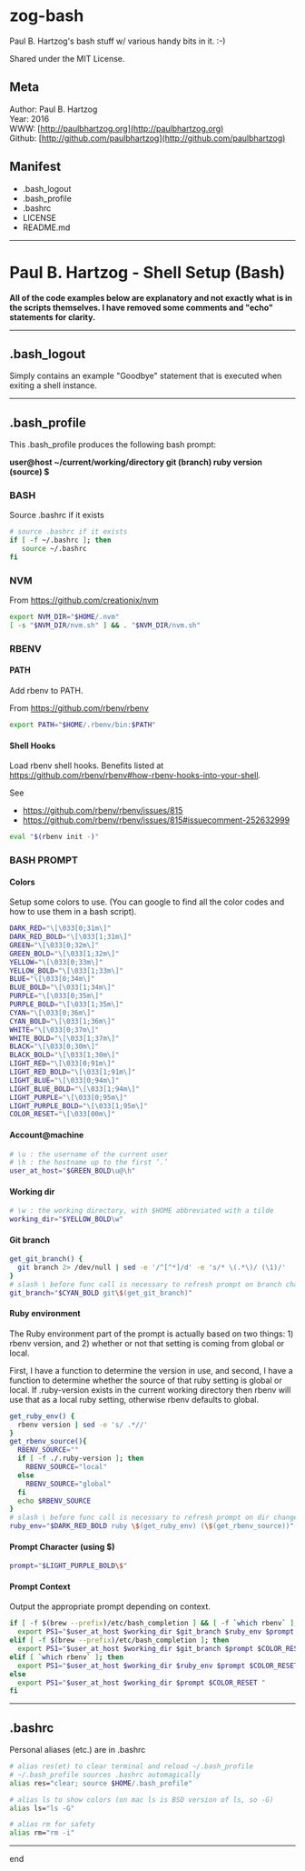 # zog-bash

Paul B. Hartzog's bash stuff w/ various handy bits in it. :-)

Shared under the MIT License.

## Meta

Author: Paul B. Hartzog  
Year: 2016  
WWW: [http://paulbhartzog.org](http://paulbhartzog.org)  
Github:  [http://github.com/paulbhartzog](http://github.com/paulbhartzog)


## Manifest

  * .bash_logout
  * .bash_profile
  * .bashrc
  * LICENSE
  * README.md

---
# Paul B. Hartzog - Shell Setup (Bash)

**All of the code examples below are explanatory and not exactly what is in the scripts themselves.  I have removed some comments and "echo" statements for clarity.**


---

## .bash_logout

Simply contains an example "Goodbye" statement that is executed when exiting a shell instance.

---
## .bash_profile

This .bash_profile produces the following bash prompt:

**user@host ~/current/working/directory  git (branch)  ruby version (source) $**


### BASH

Source .bashrc if it exists

```sh
# source .bashrc if it exists
if [ -f ~/.bashrc ]; then
   source ~/.bashrc
fi
```

### NVM

From https://github.com/creationix/nvm

```sh
export NVM_DIR="$HOME/.nvm"
[ -s "$NVM_DIR/nvm.sh" ] && . "$NVM_DIR/nvm.sh"
```

### RBENV

#### PATH

Add rbenv to PATH.

From https://github.com/rbenv/rbenv

```sh
export PATH="$HOME/.rbenv/bin:$PATH"
```

#### Shell Hooks

Load rbenv shell hooks.  Benefits listed at https://github.com/rbenv/rbenv#how-rbenv-hooks-into-your-shell.

See

  * https://github.com/rbenv/rbenv/issues/815
  * https://github.com/rbenv/rbenv/issues/815#issuecomment-252632999


```sh
eval "$(rbenv init -)"
```

### BASH PROMPT

#### Colors

Setup some colors to use.  (You can google to find all the color codes and how to use them in a bash script).

```sh
DARK_RED="\[\033[0;31m\]"
DARK_RED_BOLD="\[\033[1;31m\]"
GREEN="\[\033[0;32m\]"
GREEN_BOLD="\[\033[1;32m\]"
YELLOW="\[\033[0;33m\]"
YELLOW_BOLD="\[\033[1;33m\]"
BLUE="\[\033[0;34m\]"
BLUE_BOLD="\[\033[1;34m\]"
PURPLE="\[\033[0;35m\]"
PURPLE_BOLD="\[\033[1;35m\]"
CYAN="\[\033[0;36m\]"
CYAN_BOLD="\[\033[1;36m\]"
WHITE="\[\033[0;37m\]"
WHITE_BOLD="\[\033[1;37m\]"
BLACK="\[\033[0;30m\]"
BLACK_BOLD="\[\033[1;30m\]"
LIGHT_RED="\[\033[0;91m\]"
LIGHT_RED_BOLD="\[\033[1;91m\]"
LIGHT_BLUE="\[\033[0;94m\]"
LIGHT_BLUE_BOLD="\[\033[1;94m\]"
LIGHT_PURPLE="\[\033[0;95m\]"
LIGHT_PURPLE_BOLD="\[\033[1;95m\]"
COLOR_RESET="\[\033[00m\]"
```

#### Account@machine

```sh
# \u : the username of the current user
# \h : the hostname up to the first ‘.’
user_at_host="$GREEN_BOLD\u@\h"
```

#### Working dir

```sh
# \w : the working directory, with $HOME abbreviated with a tilde
working_dir="$YELLOW_BOLD\w"
```

#### Git branch

```sh
get_git_branch() {
  git branch 2> /dev/null | sed -e '/^[^*]/d' -e 's/* \(.*\)/ (\1)/'
}
# slash \ before func call is necessary to refresh prompt on branch change
git_branch="$CYAN_BOLD git\$(get_git_branch)"
```

#### Ruby environment

The Ruby environment part of the prompt is actually based on two things: 1) rbenv version, and 2) whether or not that setting is coming from global or local.

First, I have a function to determine the version in use, and second, I have a function to determine whether the source of that ruby setting is global or local. If .ruby-version exists in the current working directory then rbenv will use that as a local ruby setting, otherwise rbenv defaults to global.



```sh
get_ruby_env() {
  rbenv version | sed -e 's/ .*//'
}
get_rbenv_source(){
  RBENV_SOURCE=""
  if [ -f ./.ruby-version ]; then
    RBENV_SOURCE="local"
  else
    RBENV_SOURCE="global"
  fi
  echo $RBENV_SOURCE
}
# slash \ before func call is necessary to refresh prompt on dir change
ruby_env="$DARK_RED_BOLD ruby \$(get_ruby_env) (\$(get_rbenv_source))"
```

#### Prompt Character (using $)

```sh
prompt="$LIGHT_PURPLE_BOLD\$"
```

#### Prompt Context

Output the appropriate prompt depending on context.

```sh
if [ -f $(brew --prefix)/etc/bash_completion ] && [ -f `which rbenv` ]; then
  export PS1="$user_at_host $working_dir $git_branch $ruby_env $prompt $COLOR_RESET "
elif [ -f $(brew --prefix)/etc/bash_completion ]; then
  export PS1="$user_at_host $working_dir $git_branch $prompt $COLOR_RESET "
elif [ `which rbenv` ]; then
  export PS1="$user_at_host $working_dir $ruby_env $prompt $COLOR_RESET "
else
  export PS1="$user_at_host $working_dir $prompt $COLOR_RESET "
fi
```

---

## .bashrc

Personal aliases (etc.) are in .bashrc

```sh
# alias res(et) to clear terminal and reload ~/.bash_profile
# ~/.bash_profile sources .bashrc automagically
alias res="clear; source $HOME/.bash_profile"

# alias ls to show colors (on mac ls is BSD version of ls, so -G)
alias ls="ls -G"

# alias rm for safety
alias rm="rm -i"
```

---
end

